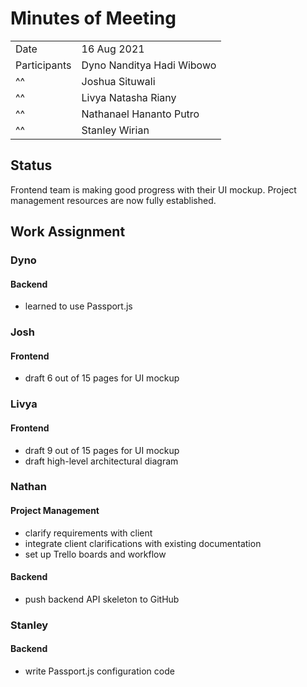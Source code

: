 # Minutes of Meeting

|              |                           |
| :----------- | :------------------------ |
| Date         | 16 Aug 2021               |
| Participants | Dyno Nanditya Hadi Wibowo |
|      ^^      | Joshua Situwali           |
|      ^^      | Livya Natasha Riany       |
|      ^^      | Nathanael Hananto Putro   |
|      ^^      | Stanley Wirian            |

## Status

Frontend team is making good progress with their UI mockup. Project management resources are now fully established.

## Work Assignment

### Dyno

#### Backend
- learned to use Passport.js

### Josh

#### Frontend
- draft 6 out of 15 pages for UI mockup

### Livya

#### Frontend
- draft 9 out of 15 pages for UI mockup
- draft high-level architectural diagram

### Nathan

#### Project Management
- clarify requirements with client
- integrate client clarifications with existing documentation
- set up Trello boards and workflow

#### Backend
- push backend API skeleton to GitHub

### Stanley

#### Backend
- write Passport.js configuration code
